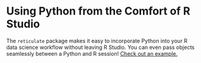 # Using Python from the Comfort of R Studio

The `reticulate` package makes it easy to incorporate Python into your R data science workflow without leaving R Studio. You can even pass objects seamlessly between a Python and R session! [Check out an example.](https://wp.me/p7JVOG-61F)